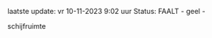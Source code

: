 laatste update: 
vr 10-11-2023  9:02   uur 
Status: FAALT - geel - 
<div class="service Y">schijfruimte</div>